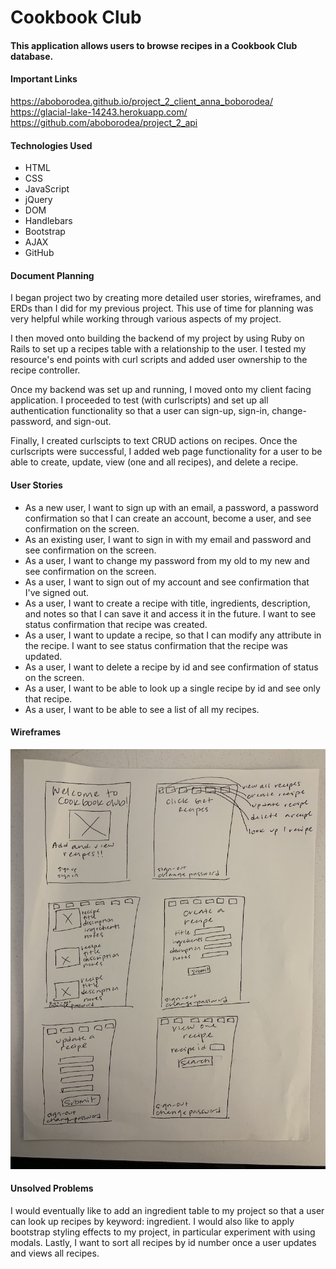 <h1>Cookbook Club</h1>
<h4>This application allows users to browse recipes in a Cookbook Club database.</h4>

<h4>Important Links</h4>

https://aboborodea.github.io/project_2_client_anna_boborodea/
https://glacial-lake-14243.herokuapp.com/
https://github.com/aboborodea/project_2_api

<h4>Technologies Used</h4>
<ul>
<li>HTML</li>
<li>CSS</li>
<li>JavaScript</li>
<li>jQuery</li>
<li>DOM</li>
<li>Handlebars</li>
<li>Bootstrap</li>
<li>AJAX</li>
<li>GitHub</li>
</ul>

<h4>Document Planning</h4>
  <p>
  I began project two by creating more detailed user stories, wireframes, and ERDs than I did for my previous project. This use of time for planning was very helpful while working through various aspects of my project.

  I then moved onto building the backend of my project by using Ruby on Rails to set up a recipes table with a relationship to the user. I tested my resource's end points with curl scripts and added user ownership to the recipe controller.

  Once my backend was set up and running, I moved onto my client facing application. I proceeded to test (with curlscripts) and set up all authentication functionality so that a user can sign-up, sign-in, change-password, and sign-out.

  Finally, I created curlscipts to text CRUD actions on recipes. Once the curlscripts were successful, I added web page functionality for a user to be able to create, update, view (one and all recipes), and delete a recipe.
  </p>

<h4>User Stories</h4>
<ul>
<li>As a new user, I want to sign up with an email, a password, a password confirmation so that I can create an account, become a user, and see confirmation on the screen.</li>
<li>As an existing user, I want to sign in with my email and password and see confirmation on the screen.</li>
<li>As a user, I want to change my password from my old to my new and see confirmation on the screen.</li>
<li>As a user, I want to sign out of my account and see confirmation that I've signed out.</li>
<li>As a user, I want to create a recipe with title, ingredients, description, and notes so that I can save it and access it in the future. I want to see status confirmation that recipe was created.</li>
<li>As a user, I want to update a recipe, so that I can modify any attribute in the recipe. I want to see status confirmation that the recipe was updated.</li>
<li>As a user, I want to delete a recipe by id and see confirmation of status on the screen.</li>
<li>As a user, I want to be able to look up a single recipe by id and see only that recipe.</li>
<li>As a user, I want to be able to see a list of all my recipes.</li>
</ul>

<h4>Wireframes</h4>
<img src="public/wireframes.jpeg">

<h4>Unsolved Problems</h4>
<p>I would eventually like to add an ingredient table to my project so that a user can look up recipes by keyword: ingredient. I would also like to apply bootstrap styling effects to my project, in particular experiment with using modals. Lastly, I want to sort all recipes by id number once a user updates and views all recipes.</p>
